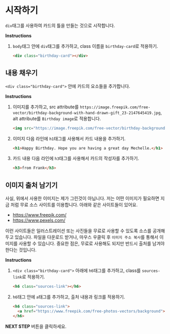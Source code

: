 # 시작하기
`div`태그를 사용하여 카드의 틀을 만들는 것으로 시작합니다.

**Instructions**
1. `body`태그 안에 `div`태그를 추가하고, class 이름을 `birthday-card`로 적용하기. 
    ```html
    <div class="birthday-card"></div>
    ```



## 내용 채우기
`<div class="birthday-card">` 안에 카드의 요소들을 추가합니다. 

**Instructions**
1. 이미지를 추가하고, src attribute를 `https://image.freepik.com/free-vector/birthday-background-with-hand-drawn-gift_23-2147645419.jpg`, alt attribute를 `Birthday image`로 적용합니다. 
    ```html
    <img src="https://image.freepik.com/free-vector/birthday-background-with-hand-drawn-gift_23-2147645419.jpg" alt="Birthday Image">
    ```
1. 이미지 다음 라인에 `h1`태그를 사용해서 카드 내용을 추가하기.  
    ```html
    <h1>Happy Birthday. Hope you are having a great day Mechelle.</h1> 
    ```
1. 카드 내용 다음 라인에 `h3`태그를 사용해서 카드의 작성자를 추가하기. 
    ```html
    <h3>from Frank</h3>
    ```



## 이미지 출처 남기기
사실, 위에서 사용한 이미지는 제가 그린것이 아닙니다. 저는 어떤 이미지가 필요하면 지금 처럼 무료 소스 사이트를 이용합니다. 아래와 같은 사이트들이 있어요.
* https://www.freepik.com/
* https://www.pexels.com/

이런 사이트들은 일러스트레이션 또는 사진들을 무료로 사용할 수 있도록 소스를 공개해두고 있습니다. 파일을 다운로드 받거나, 마우스 우클릭 후 `이미지 주소 복사`를 통해서 이미지를 사용할 수 있습니다. 중요한 점은, 무료로 사용해도 되지만 반드시 출처를 남겨야 한다는 것입니다.

**Instructions**
1. `<div class="birthday-card">` 아래에 `h6`태그를 추가하고, class를 `sources-link`로 적용하기.
    ```html
    <h6 class="sources-link"></h6>
    ```
1. `h6`태그 안에 `a`태그를 추가하고, 출처 내용과 링크를 적용하기.  
    ```html
    <h6 class="sources-link">
      <a href="https://www.freepik.com/free-photos-vectors/background">Background vector created by Freepik</a>
    </h6> 
    ```



**NEXT STEP** 버튼을 클릭하세요.